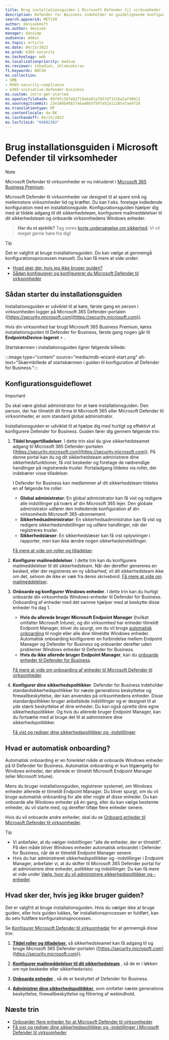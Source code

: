 ```yaml
---
title: Brug installationsguiden i Microsoft Defender til virksomheder
description: Defender for Business indeholder en guidelignende konfigurations- og konfigurationsproces. Brug guiden til at spare tid og kræfter.
search.appverid: MET150
author: denisebmsft
ms.author: deniseb
manager: dansimp
audience: Admin
ms.topic: article
ms.date: 04/15/2022
ms.prod: m365-security
ms.technology: mdb
ms.localizationpriority: medium
ms.reviewer: inbadian, shlomiakirav
f1.keywords: NOCSH
ms.collection:
- SMB
- M365-security-compliance
- m365-initiative-defender-business
ms.custom: intro-get-started
ms.openlocfilehash: 697dfc567eb2719a6e81a7b57df321ba2af40911
ms.sourcegitcommit: 23e186b46b27a6a4863f507a52a11105afae9726
ms.translationtype: MT
ms.contentlocale: da-DK
ms.lasthandoff: 04/15/2022
ms.locfileid: "64882302"
---
```

# <a name="use-the-setup-wizard-in-microsoft-defender-for-business"></a>Brug installationsguiden i Microsoft Defender til virksomheder

> [!NOTE]
> Microsoft Defender til virksomheder er nu inkluderet i [Microsoft 365 Business Premium](../../business-premium/index.md). 

Microsoft Defender til virksomheder var designet til at spare små og mellemstore virksomheder tid og kræfter. Du kan f.eks. foretage indledende konfiguration med en installationsguide. Konfigurationsguiden hjælper dig med at tildele adgang til dit sikkerhedsteam, konfigurere mailmeddelelser til dit sikkerhedsteam og onboarde virksomhedens Windows enheder.

>
> **Har du et øjeblik?**
> Tag vores <a href="https://microsoft.qualtrics.com/jfe/form/SV_0JPjTPHGEWTQr4y" target="_blank">korte undersøgelse om sikkerhed</a>. Vi vil meget gerne høre fra dig!
>

> [!TIP]
> Det er valgfrit at bruge installationsguiden. Du kan vælge at gennemgå konfigurationsprocessen manuelt. Du kan få mere at vide under:
> - [Hvad sker der, hvis jeg ikke bruger guiden?](#what-happens-if-i-dont-use-the-wizard)
> - [Sådan konfigurerer og konfigurerer du Microsoft Defender til virksomheder](mdb-setup-configuration.md)

## <a name="how-to-start-the-setup-wizard"></a>Sådan starter du installationsguiden

Installationsguiden er udviklet til at køre, første gang en person i virksomheden logger på Microsoft 365 Defender-portalen ([https://security.microsoft.com](https://security.microsoft.com)). 

Hvis din virksomhed har brugt Microsoft 365 Business Premium, køres installationsguiden til Defender for Business, første gang nogen går til **EndpointsDevice-lageret** > . 

Startskærmen i installationsguiden ligner følgende billede:

:::image type="content" source="media/mdb-wizard-start.png" alt-text="Skærmbillede af startskærmen i guiden til konfiguration af Defender for Business.":::

## <a name="the-setup-wizard-flow"></a>Konfigurationsguideflowet

> [!IMPORTANT]
> Du skal være global administrator for at køre installationsguiden. Den person, der har tilmeldt dit firma til Microsoft 365 eller Microsoft Defender til virksomheder, er som standard global administrator.

Installationsguiden er udviklet til at hjælpe dig med hurtigt og effektivt at konfigurere Defender for Business. Guiden fører dig gennem følgende trin:

1. **Tildel brugertilladelser**. I dette trin skal du give sikkerhedsteamet adgang til Microsoft 365 Defender-portalen ([https://security.microsoft.com](https://security.microsoft.com)). På denne portal kan du og dit sikkerhedsteam administrere dine sikkerhedsfunktioner, få vist beskeder og foretage de nødvendige handlinger på registrerede trusler. Portaladgang tildeles via roller, der indebærer visse tilladelser.

   I Defender for Business kan medlemmer af dit sikkerhedsteam tildeles en af følgende tre roller:<br/>
   
   - **Global administrator**: En global administrator kan få vist og redigere alle indstillinger på tværs af din Microsoft 365 lejer. Den globale administrator udfører den indledende konfiguration af din virksomheds Microsoft 365-abonnement. 
   - **Sikkerhedsadministrator**: En sikkerhedsadministrator kan få vist og redigere sikkerhedsindstillinger og udføre handlinger, når der registreres trusler.
   - **Sikkerhedslæser**: En sikkerhedslæser kan få vist oplysninger i rapporter, men kan ikke ændre nogen sikkerhedsindstillinger. 

   [Få mere at vide om roller og tilladelser](mdb-roles-permissions.md). 

2. **Konfigurer mailmeddelelser**. I dette trin kan du konfigurere mailmeddelelser til dit sikkerhedsteam. Når der derefter genereres en besked, eller der registreres en ny sårbarhed, vil dit sikkerhedsteam ikke om det, selvom de ikke er væk fra deres skrivebord. [Få mere at vide om mailmeddelelser](mdb-email-notifications.md). 

3. **Onboarde og konfigurer Windows enheder**. I dette trin kan du hurtigt onboarde din virksomheds Windows-enheder til Defender for Business. Onboarding af enheder med det samme hjælper med at beskytte disse enheder fra dag 1. 

   - **Hvis du allerede bruger Microsoft Endpoint Manager** (hvilket omfatter Microsoft Intune), og din virksomhed har enheder tilmeldt Endpoint Manager, bliver du spurgt, om du vil bruge [automatisk onboarding](#what-is-automatic-onboarding) til nogle eller alle dine tilmeldte Windows enheder. Automatisk onboarding konfigurerer en forbindelse mellem Endpoint Manager og Defender for Business og onboarder derefter uden problemer Windows enheder til Defender for Business. 
   - **Hvis du ikke allerede bruger Endpoint Manager**, kan du [onboarde enheder til Defender for Business](mdb-onboard-devices.md). 
   
   [Få mere at vide om onboarding af enheder til Microsoft Defender til virksomheder](mdb-onboard-devices.md).
   
4. **Konfigurer dine sikkerhedspolitikker**. Defender for Business indeholder standardsikkerhedspolitikker for næste generations beskyttelse og firewallbeskyttelse, der kan anvendes på virksomhedens enheder. Disse standardpolitikker bruger anbefalede indstillinger og er designet til at yde stærk beskyttelse af dine enheder. Du kan også oprette dine egne sikkerhedspolitikker. Og hvis du allerede bruger Endpoint Manager, kan du fortsætte med at bruge det til at administrere dine sikkerhedspolitikker.

   [Få vist og rediger dine sikkerhedspolitikker og -indstillinger](mdb-configure-security-settings.md).

## <a name="what-is-automatic-onboarding"></a>Hvad er automatisk onboarding?

Automatisk onboarding er en forenklet måde at onboarde Windows enheder på til Defender for Business. Automatisk onboarding er kun tilgængelig for Windows enheder, der allerede er tilmeldt Microsoft Endpoint Manager (eller Microsoft Intune). 

Mens du bruger installationsguiden, registrerer systemet, om Windows enheder allerede er tilmeldt Endpoint Manager. Du bliver spurgt, om du vil bruge automatisk onboarding for alle eller nogle af disse enheder. Du kan onboarde alle Windows enheder på én gang, eller du kan vælge bestemte enheder, du vil starte med, og derefter tilføje flere enheder senere. 

Hvis du vil onboarde andre enheder, skal du se [Onboard enheder til Microsoft Defender til virksomheder](mdb-onboard-devices.md).

> [!TIP]
> - Vi anbefaler, at du vælger indstillingen "alle de enheder, der er tilmeldt". På den måde bliver Windows enheder automatisk onboardet i Defender for Business, når de er tilmeldt Endpoint Manager senere. 
> - Hvis du har administreret sikkerhedspolitikker og -indstillinger i Endpoint Manager, anbefaler vi, at du skifter til Microsoft 365 Defender portal for at administrere dine enheder, politikker og indstillinger. Du kan få mere at vide under [Vælg, hvor du vil administrere sikkerhedspolitikker og -enheder](mdb-configure-security-settings.md#choose-where-to-manage-security-policies-and-devices).

## <a name="what-happens-if-i-dont-use-the-wizard"></a>Hvad sker der, hvis jeg ikke bruger guiden?

Det er valgfrit at bruge installationsguiden. Hvis du vælger ikke at bruge guiden, eller hvis guiden lukkes, før installationsprocessen er fuldført, kan du selv fuldføre konfigurationsprocessen. 

Se [Konfigurer Microsoft Defender til virksomheder](mdb-setup-configuration.md) for at gennemgå disse trin:

1. **[Tildel roller og tilladelser,](mdb-roles-permissions.md)** så sikkerhedsteamet kan få adgang til og bruge Microsoft 365 Defender-portalen ([https://security.microsoft.com](https://security.microsoft.com)).

2. **[Konfigurer mailmeddelelser til dit sikkerhedsteam](mdb-email-notifications.md)** , så de er i løkken om nye beskeder eller sikkerhedsrisici.

3. **[Onboarde enheder](mdb-onboard-devices.md)** , så de er beskyttet af Defender for Business.

4. **[Administrer dine sikkerhedspolitikker](mdb-configure-security-settings.md)**, som omfatter næste generations beskyttelse, firewallbeskyttelse og filtrering af webindhold.

## <a name="next-steps"></a>Næste trin

- [Onboarder flere enheder for at Microsoft Defender til virksomheder](mdb-onboard-devices.md)
- [Få vist og rediger dine sikkerhedspolitikker og -indstillinger i Microsoft Defender til virksomheder](mdb-configure-security-settings.md)
